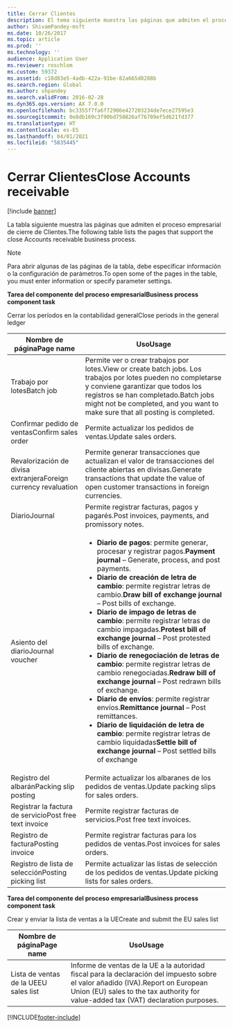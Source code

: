 ```yaml
---
title: Cerrar Clientes
description: El tema siguiente muestra las páginas que admiten el proceso empresarial de cierre de Clientes.
author: ShivamPandey-msft
ms.date: 10/26/2017
ms.topic: article
ms.prod: ''
ms.technology: ''
audience: Application User
ms.reviewer: roschlom
ms.custom: 59372
ms.assetid: c18d83e5-4adb-422a-91be-82a665d8288b
ms.search.region: Global
ms.author: shpandey
ms.search.validFrom: 2016-02-28
ms.dyn365.ops.version: AX 7.0.0
ms.openlocfilehash: bc3355f7fa6f72906e427203234de7ece27595e3
ms.sourcegitcommit: 0e8db169c3f90bd750826af76709ef5d621fd377
ms.translationtype: HT
ms.contentlocale: es-ES
ms.lasthandoff: 04/01/2021
ms.locfileid: "5835445"
---
```

# <a name="close-accounts-receivable"></a><span data-ttu-id="f564a-103">Cerrar Clientes</span><span class="sxs-lookup"><span data-stu-id="f564a-103">Close Accounts receivable</span></span>

[!include [banner](../includes/banner.md)]

<span data-ttu-id="f564a-104">La tabla siguiente muestra las páginas que admiten el proceso empresarial de cierre de Clientes.</span><span class="sxs-lookup"><span data-stu-id="f564a-104">The following table lists the pages that support the close Accounts receivable business process.</span></span>

> [!NOTE] 
> <span data-ttu-id="f564a-105">Para abrir algunas de las páginas de la tabla, debe especificar información o la configuración de parámetros.</span><span class="sxs-lookup"><span data-stu-id="f564a-105">To open some of the pages in the table, you must enter information or specify parameter settings.</span></span>

<span data-ttu-id="f564a-106">**Tarea del componente del proceso empresarial**</span><span class="sxs-lookup"><span data-stu-id="f564a-106">**Business process component task**</span></span>                   

<span data-ttu-id="f564a-107">Cerrar los períodos en la contabilidad general</span><span class="sxs-lookup"><span data-stu-id="f564a-107">Close periods in the general ledger</span></span>

| <span data-ttu-id="f564a-108">Nombre de página</span><span class="sxs-lookup"><span data-stu-id="f564a-108">Page name</span></span>                            | <span data-ttu-id="f564a-109">Uso</span><span class="sxs-lookup"><span data-stu-id="f564a-109">Usage</span></span>                                                                                      |
|--------------------------------------|--------------------------------------------------------------------------------------------|
|<span data-ttu-id="f564a-110">Trabajo por lotes</span><span class="sxs-lookup"><span data-stu-id="f564a-110">Batch job</span></span>                             | <span data-ttu-id="f564a-111">Permite ver o crear trabajos por lotes.</span><span class="sxs-lookup"><span data-stu-id="f564a-111">View or create batch jobs.</span></span> <span data-ttu-id="f564a-112">Los trabajos por lotes pueden no completarse y conviene garantizar que todos los registros se han completado.</span><span class="sxs-lookup"><span data-stu-id="f564a-112">Batch jobs might not be completed, and you want to make sure that all posting is completed.</span></span>                                                                                                               |
|<span data-ttu-id="f564a-113">Confirmar pedido de ventas</span><span class="sxs-lookup"><span data-stu-id="f564a-113">Confirm sales order</span></span>                   | <span data-ttu-id="f564a-114">Permite actualizar los pedidos de ventas.</span><span class="sxs-lookup"><span data-stu-id="f564a-114">Update sales orders.</span></span>                                                                       |
|<span data-ttu-id="f564a-115">Revalorización de divisa extranjera</span><span class="sxs-lookup"><span data-stu-id="f564a-115">Foreign currency revaluation</span></span>          | <span data-ttu-id="f564a-116">Permite generar transacciones que actualizan el valor de transacciones del cliente abiertas en divisas.</span><span class="sxs-lookup"><span data-stu-id="f564a-116">Generate transactions that update the value of open customer transactions in foreign currencies.</span></span>                                                                                                                         |
| <span data-ttu-id="f564a-117">Diario</span><span class="sxs-lookup"><span data-stu-id="f564a-117">Journal</span></span>                              | <span data-ttu-id="f564a-118">Permite registrar facturas, pagos y pagarés.</span><span class="sxs-lookup"><span data-stu-id="f564a-118">Post invoices, payments, and promissory notes.</span></span>                                             |
| <span data-ttu-id="f564a-119">Asiento del diario</span><span class="sxs-lookup"><span data-stu-id="f564a-119">Journal voucher</span></span>                      |<ul><li><span data-ttu-id="f564a-120">**Diario de pagos**: permite generar, procesar y registrar pagos.</span><span class="sxs-lookup"><span data-stu-id="f564a-120">**Payment journal** – Generate, process, and post payments.</span></span></li><li><span data-ttu-id="f564a-121">**Diario de creación de letra de cambio**: permite registrar letras de cambio.</span><span class="sxs-lookup"><span data-stu-id="f564a-121">**Draw bill of exchange journal** – Post bills of exchange.</span></span></li><li><span data-ttu-id="f564a-122">**Diario de impago de letras de cambio**: permite registrar letras de cambio impagadas.</span><span class="sxs-lookup"><span data-stu-id="f564a-122">**Protest bill of exchange journal** – Post protested bills of exchange.</span></span></li><li><span data-ttu-id="f564a-123">**Diario de renegociación de letras de cambio**: permite registrar letras de cambio renegociadas.</span><span class="sxs-lookup"><span data-stu-id="f564a-123">**Redraw bill of exchange journal** – Post redrawn bills of exchange.</span></span></li><li><span data-ttu-id="f564a-124">**Diario de envíos**: permite registrar envíos.</span><span class="sxs-lookup"><span data-stu-id="f564a-124">**Remittance journal** – Post remittances.</span></span></li><li><span data-ttu-id="f564a-125">**Diario de liquidación de letra de cambio**: permite registrar letras de cambio liquidadas</span><span class="sxs-lookup"><span data-stu-id="f564a-125">**Settle bill of exchange journal** – Post settled bills of exchange</span></span></li></ul>                   |
| <span data-ttu-id="f564a-126">Registro del albarán</span><span class="sxs-lookup"><span data-stu-id="f564a-126">Packing slip posting</span></span>                 | <span data-ttu-id="f564a-127">Permite actualizar los albaranes de los pedidos de ventas.</span><span class="sxs-lookup"><span data-stu-id="f564a-127">Update packing slips for sales orders.</span></span>                                                     |
| <span data-ttu-id="f564a-128">Registrar la factura de servicio</span><span class="sxs-lookup"><span data-stu-id="f564a-128">Post free text invoice</span></span>               | <span data-ttu-id="f564a-129">Permite registrar facturas de servicios.</span><span class="sxs-lookup"><span data-stu-id="f564a-129">Post free text invoices.</span></span>                                                                   |
| <span data-ttu-id="f564a-130">Registro de factura</span><span class="sxs-lookup"><span data-stu-id="f564a-130">Posting invoice</span></span>                      | <span data-ttu-id="f564a-131">Permite registrar facturas para los pedidos de ventas.</span><span class="sxs-lookup"><span data-stu-id="f564a-131">Post invoices for sales orders.</span></span>                                                            |
| <span data-ttu-id="f564a-132">Registro de lista de selección</span><span class="sxs-lookup"><span data-stu-id="f564a-132">Posting picking list</span></span>                 |<span data-ttu-id="f564a-133">Permite actualizar las listas de selección de los pedidos de ventas.</span><span class="sxs-lookup"><span data-stu-id="f564a-133">Update picking lists for sales orders.</span></span>                                                      |

<span data-ttu-id="f564a-134">**Tarea del componente del proceso empresarial**</span><span class="sxs-lookup"><span data-stu-id="f564a-134">**Business process component task**</span></span>   

<span data-ttu-id="f564a-135">Crear y enviar la lista de ventas a la UE</span><span class="sxs-lookup"><span data-stu-id="f564a-135">Create and submit the EU sales list</span></span>

| <span data-ttu-id="f564a-136">Nombre de página</span><span class="sxs-lookup"><span data-stu-id="f564a-136">Page name</span></span>                            | <span data-ttu-id="f564a-137">Uso</span><span class="sxs-lookup"><span data-stu-id="f564a-137">Usage</span></span>                                                                                      |
|--------------------------------------|--------------------------------------------------------------------------------------------|
|<span data-ttu-id="f564a-138">Lista de ventas de la UE</span><span class="sxs-lookup"><span data-stu-id="f564a-138">EU sales list</span></span>                         | <span data-ttu-id="f564a-139">Informe de ventas de la UE a la autoridad fiscal para la declaración del impuesto sobre el valor añadido (IVA).</span><span class="sxs-lookup"><span data-stu-id="f564a-139">Report on European Union (EU) sales to the tax authority for value-added tax (VAT) declaration purposes.</span></span>                                                                                                                           |








[!INCLUDE[footer-include](../../includes/footer-banner.md)]